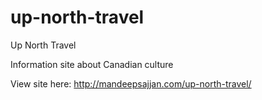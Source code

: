 # up-north-travel
Up North Travel

Information site about Canadian culture

View site here: http://mandeepsajjan.com/up-north-travel/
